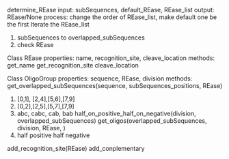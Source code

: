 determine_REase
input:  subSequences, default_REase, REase_list
output: REase/None
process:
change the order of REase_list, make default one be the first
Iterate the REase_list
1. subSequences to overlapped_subSequences
2. check REase

Class REase
properties:
name, recognition_site, cleave_location
methods: 
get_name
get_recognition_site
cleave_location

Class OligoGroup
properties:
sequence, REase, division
methods:
get_overlapped_subSequences(sequence, subSequences_positions, REase)
1. [0,1], [2,4],[5,6],[7,9]
2. [0,2],[2,5],[5,7],[7,9]
3. abc, cabc, cab, bab
half_on_positive_half_on_negative(division, overlapped_subSequences)
get_oligos(overlapped_subSequences, division, REase, )
1. half positive half negative


add_recognition_site(REase)
add_conplementary
<!--stackedit_data:
eyJoaXN0b3J5IjpbLTQzODgwMzgyOSwxMzkxMzcxODkyLC0zNz
E3ODU0NDAsLTExNzE0NjEzMTEsMTc5OTIyMzc1XX0=
-->